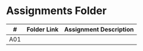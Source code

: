 #  Assignments Folder

|   #   | Folder Link | Assignment Description |
| :---: | ----------- | ---------------------- |
| A01      |             |                        |
